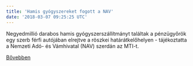 ```yaml
---
title: 'Hamis gyógyszereket fogott a NAV'
date: '2018-03-07 09:25:25 UTC'
---
```


Negyedmillió darabos hamis gyógyszerszállítmányt találtak a pénzügyőrök egy szerb férfi autójában elrejtve a röszkei határátkelőhelyen - tájékoztatta a Nemzeti Adó- és Vámhivatal (NAV) szerdán az MTI-t.


[Bővebben](http://ift.tt/2FlsRw4)
